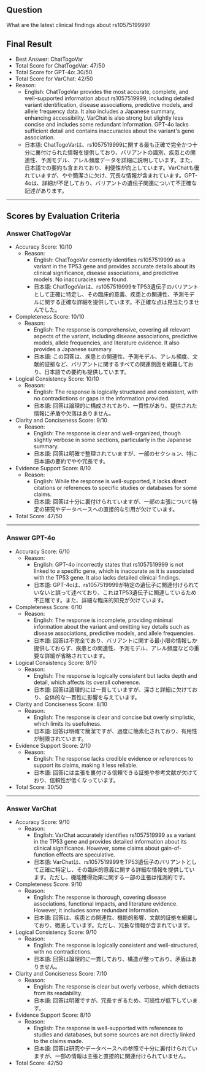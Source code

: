 ## Question

What are the latest clinical findings about rs1057519999?

## Final Result

- Best Answer: ChatTogoVar
- Total Score for ChatTogoVar: 47/50
- Total Score for GPT-4o: 30/50
- Total Score for VarChat: 42/50
- Reason:
  - English: ChatTogoVar provides the most accurate, complete, and well-supported information about rs1057519999, including detailed variant identification, disease associations, predictive models, and allele frequency data. It also includes a Japanese summary, enhancing accessibility. VarChat is also strong but slightly less concise and includes some redundant information. GPT-4o lacks sufficient detail and contains inaccuracies about the variant's gene association.
  - 日本語: ChatTogoVarは、rs1057519999に関する最も正確で完全かつ十分に裏付けられた情報を提供しており、バリアントの識別、疾患との関連性、予測モデル、アレル頻度データを詳細に説明しています。また、日本語での要約も含まれており、利便性が向上しています。VarChatも優れていますが、やや簡潔さに欠け、冗長な情報が含まれています。GPT-4oは、詳細が不足しており、バリアントの遺伝子関連について不正確な記述があります。

---

## Scores by Evaluation Criteria

### Answer ChatTogoVar
- Accuracy Score: 10/10
  - Reason: 
    - English: ChatTogoVar correctly identifies rs1057519999 as a variant in the TP53 gene and provides accurate details about its clinical significance, disease associations, and predictive models. No inaccuracies were found.
    - 日本語: ChatTogoVarは、rs1057519999をTP53遺伝子のバリアントとして正確に特定し、その臨床的意義、疾患との関連性、予測モデルに関する正確な詳細を提供しています。不正確な点は見当たりませんでした。
- Completeness Score: 10/10
  - Reason: 
    - English: The response is comprehensive, covering all relevant aspects of the variant, including disease associations, predictive models, allele frequencies, and literature evidence. It also provides a Japanese summary.
    - 日本語: この回答は、疾患との関連性、予測モデル、アレル頻度、文献的証拠など、バリアントに関するすべての関連側面を網羅しており、日本語での要約も提供しています。
- Logical Consistency Score: 10/10
  - Reason: 
    - English: The response is logically structured and consistent, with no contradictions or gaps in the information provided.
    - 日本語: 回答は論理的に構成されており、一貫性があり、提供された情報に矛盾や欠落はありません。
- Clarity and Conciseness Score: 9/10
  - Reason: 
    - English: The response is clear and well-organized, though slightly verbose in some sections, particularly in the Japanese summary.
    - 日本語: 回答は明確で整理されていますが、一部のセクション、特に日本語の要約でやや冗長です。
- Evidence Support Score: 8/10
  - Reason: 
    - English: While the response is well-supported, it lacks direct citations or references to specific studies or databases for some claims.
    - 日本語: 回答は十分に裏付けられていますが、一部の主張について特定の研究やデータベースへの直接的な引用が欠けています。
- Total Score: 47/50

---

### Answer GPT-4o
- Accuracy Score: 6/10
  - Reason: 
    - English: GPT-4o incorrectly states that rs1057519999 is not linked to a specific gene, which is inaccurate as it is associated with the TP53 gene. It also lacks detailed clinical findings.
    - 日本語: GPT-4oは、rs1057519999が特定の遺伝子に関連付けられていないと誤って述べており、これはTP53遺伝子に関連しているため不正確です。また、詳細な臨床的知見が欠けています。
- Completeness Score: 6/10
  - Reason: 
    - English: The response is incomplete, providing minimal information about the variant and omitting key details such as disease associations, predictive models, and allele frequencies.
    - 日本語: 回答は不完全であり、バリアントに関する最小限の情報しか提供しておらず、疾患との関連性、予測モデル、アレル頻度などの重要な詳細が省略されています。
- Logical Consistency Score: 8/10
  - Reason: 
    - English: The response is logically consistent but lacks depth and detail, which affects its overall coherence.
    - 日本語: 回答は論理的には一貫していますが、深さと詳細に欠けており、全体的な一貫性に影響を与えています。
- Clarity and Conciseness Score: 8/10
  - Reason: 
    - English: The response is clear and concise but overly simplistic, which limits its usefulness.
    - 日本語: 回答は明確で簡潔ですが、過度に簡素化されており、有用性が制限されています。
- Evidence Support Score: 2/10
  - Reason: 
    - English: The response lacks credible evidence or references to support its claims, making it less reliable.
    - 日本語: 回答には主張を裏付ける信頼できる証拠や参考文献が欠けており、信頼性が低くなっています。
- Total Score: 30/50

---

### Answer VarChat
- Accuracy Score: 9/10
  - Reason: 
    - English: VarChat accurately identifies rs1057519999 as a variant in the TP53 gene and provides detailed information about its clinical significance. However, some claims about gain-of-function effects are speculative.
    - 日本語: VarChatは、rs1057519999をTP53遺伝子のバリアントとして正確に特定し、その臨床的意義に関する詳細な情報を提供しています。ただし、機能獲得効果に関する一部の主張は推測的です。
- Completeness Score: 9/10
  - Reason: 
    - English: The response is thorough, covering disease associations, functional impacts, and literature evidence. However, it includes some redundant information.
    - 日本語: 回答は、疾患との関連性、機能的影響、文献的証拠を網羅しており、徹底しています。ただし、冗長な情報が含まれています。
- Logical Consistency Score: 9/10
  - Reason: 
    - English: The response is logically consistent and well-structured, with no contradictions.
    - 日本語: 回答は論理的に一貫しており、構造が整っており、矛盾はありません。
- Clarity and Conciseness Score: 7/10
  - Reason: 
    - English: The response is clear but overly verbose, which detracts from its readability.
    - 日本語: 回答は明確ですが、冗長すぎるため、可読性が低下しています。
- Evidence Support Score: 8/10
  - Reason: 
    - English: The response is well-supported with references to studies and databases, but some sources are not directly linked to the claims made.
    - 日本語: 回答は研究やデータベースへの参照で十分に裏付けられていますが、一部の情報は主張と直接的に関連付けられていません。
- Total Score: 42/50